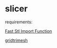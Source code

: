 # slicer
requirements:

[Fast Stl Import Function](https://www.mathworks.com/matlabcentral/fileexchange/30923-fast-stl-import-function)

[gridtrimesh](https://www.mathworks.com/matlabcentral/fileexchange/14646-gridtrimesh)